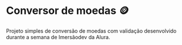# Conversor de moedas :coin:
Projeto simples de conversão de moedas com validação desenvolvido durante a semana de Imersãodev da Alura.
